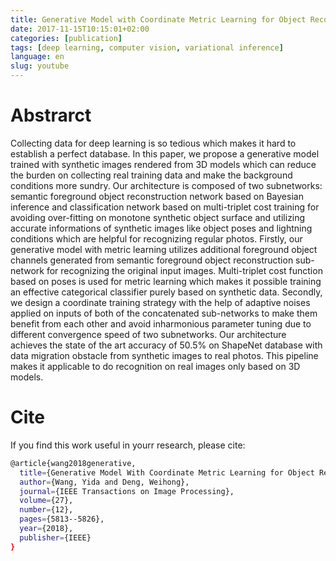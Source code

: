 ```yaml
---
title: Generative Model with Coordinate Metric Learning for Object Recognition Based on 3D Models
date: 2017-11-15T10:15:01+02:00
categories: [publication]
tags: [deep learning, computer vision, variational inference]
language: en
slug: youtube
---
```


# Abstrarct

Collecting data for deep learning is so tedious which makes it hard to establish a perfect database. In this paper, we propose a generative model trained with synthetic images rendered from 3D models which can reduce the burden on collecting real training data and make the background conditions more sundry. Our architecture is composed of two subnetworks: semantic foreground object reconstruction network based on Bayesian inference and classification network based on multi-triplet cost training for avoiding over-fitting on monotone synthetic object surface and utilizing accurate informations of synthetic images like object poses and lightning conditions which are helpful for recognizing regular photos. Firstly, our generative model with metric learning utilizes additional foreground object channels generated from semantic foreground object reconstruction sub-network for recognizing the original input images.  Multi-triplet cost function based on poses is used for metric learning which makes it possible training an effective categorical classifier purely based on synthetic data. Secondly, we design a coordinate training strategy with the help of adaptive noises applied on inputs of both of the concatenated sub-networks to make them benefit from each other and avoid inharmonious parameter tuning due to different convergence speed of two subnetworks. Our architecture achieves the state of the art accuracy of 50.5% on ShapeNet database with data migration obstacle from synthetic images to real photos. This pipeline makes it applicable to do recognition on real images only based on 3D models.

# Cite

If you find this work useful in yourr research, please cite:

```bash
@article{wang2018generative,
  title={Generative Model With Coordinate Metric Learning for Object Recognition Based on 3D Models},
  author={Wang, Yida and Deng, Weihong},
  journal={IEEE Transactions on Image Processing},
  volume={27},
  number={12},
  pages={5813--5826},
  year={2018},
  publisher={IEEE}
}
```

